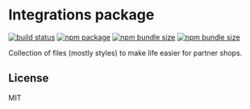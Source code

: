 # Integrations package
<p>
  <a href="https://app.circleci.com/pipelines/github/wertgarantie-ecom/bifrost-components?branch=master"><img src="https://circleci.com/gh/wertgarantie-ecom/bifrost-components.svg?style=shield" alt="build status"></a>
  <a href="https://npmjs.com/package/wertgarantie-integrations"><img src="https://img.shields.io/npm/v/wertgarantie-integrations.svg" alt="npm package"></a>
  <a href="https://bundlephobia.com/result?p=wertgarantie-integrations"><img src="https://img.shields.io/bundlephobia/min/wertgarantie-integrations" alt="npm bundle size"></a>
  <a href="https://bundlephobia.com/result?p=wertgarantie-integrations"><img src="https://img.shields.io/bundlephobia/minzip/wertgarantie-integrations" alt="npm bundle size"></a>
</p>

Collection of files (mostly styles) to make life easier for partner shops.


## License

MIT